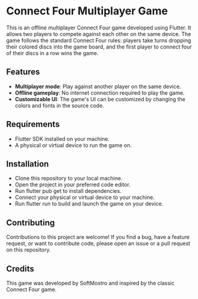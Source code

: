 # Connect Four Multiplayer Game

This is an offline multiplayer Connect Four game developed using Flutter. It allows two players to compete against each other on the same device. The game follows the standard Connect Four rules: players take turns dropping their colored discs into the game board, and the first player to connect four of their discs in a row wins the game.

## Features

* **Multiplayer mode**: Play against another player on the same device.
* **Offline gameplay**: No internet connection required to play the game.
* **Customizable UI**: The game's UI can be customized by changing the colors and fonts in the source code.

## Requirements

* Flutter SDK installed on your machine.
* A physical or virtual device to run the game on.

## Installation

* Clone this repository to your local machine.
* Open the project in your preferred code editor.
* Run flutter pub get to install dependencies.
* Connect your physical or virtual device to your machine.
* Run flutter run to build and launch the game on your device.

## Contributing
Contributions to this project are welcome! If you find a bug, have a feature request, or want to contribute code, please open an issue or a pull request on this repository.

## Credits
This game was developed by SoftMostro and inspired by the classic Connect Four game.
